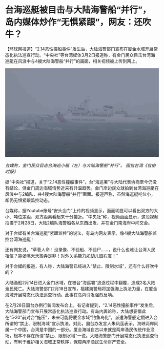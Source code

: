 # 台海巡艇被目击与大陆海警船“并行”，岛内媒体炒作“无惧紧跟”，网友：还吹牛？

【环球网报道】“2.14恶性撞船事件”发生后，大陆海警部门宣布在厦金水域开展常态化执法巡查行动。“中央社”等台湾媒体3月2日报道称，有金门民众目击台湾海巡艇在风浪中与4艘大陆海警船“并行”的画面，相关视频被上传到网上。

![095a645785604865edbf76c11ca87659.jpg](https://raw.githubusercontent.com/qqhsx/qqnews_image/main/2024/03/03/台海巡艇被目击与大陆海警船“并行”，岛内媒体炒作“无惧紧跟”，网友：还吹牛？/095a645785604865edbf76c11ca87659.jpg)

_台媒称，金门民众目击台海巡小艇（左）与大陆海警船“并行”。 图自台湾《自由时报》_

据“中央社”报道，关于“2.14恶性撞船事件”，台“海巡署”与大陆代表协商至今仍没有结论，但金门周边海域情势近来有升温趋势。金门岸边民众就拍到台湾海巡艇在风浪中与2编队、共4艘大陆海警船“并行”画面。报道声称，虽然海巡艇吨位小，却仍无惧紧跟监控动态。

台媒称，据Youtube账号“安头金门”上传的视频显示，画面明显可以看出双方的大小、吨位差距，双方距离看起来十分接近。“中央社”称，视频画面显示，这段视频拍摄于2月28日，大陆2编队海警船各从东西出发，并在金门南海岸中间交会。

对于台媒有关台海巡艇“紧跟监控”的说法，有岛内网友表示，像4艘大陆海警船监控台湾海巡艇！

还有网友说，“草菅人命！没录像、不验船、不验尸……，说什么也难让台湾人民相信？靠张嘴天天搬弄是非！对外关系能力如幼儿园程度！”

对于台媒的报道，有人称，大陆海警已经进入“禁止、限制水域”，还有什么好吹牛的？

大陆渔船2月14日进入金门水域，在被台“海巡署”追逐过程中翻覆，造成2名大陆渔民死亡。大陆海警部门2月18日宣布，福建海警局将加强海上执法力量，在厦金海域开展常态化执法巡查行动。此事在岛内引发强烈反响。

在2月28日国台办例行新闻发布会上，有记者提到，“2.14恶性撞船事件”发生后，大陆海警部门宣布开展常态化执法巡查行动。有岛内舆论称，大陆想要借此在“5·20”前对台“施压”，未来可能将厦金水域“钓鱼岛化”，派遣海警船定期进入台所谓的“禁止、限制海域”宣示执法。对此，国台办发言人朱凤莲表示，海峡两岸同属一个中国，台湾是中国的一部分。厦金海域自古以来就是两岸渔民传统作业渔场，根本不存在所谓“禁止、限制水域”一说。大陆海警部门开展常态化执法巡查行动，有利于维护相关海域正常秩序，保障两岸渔民生命财产安全。

